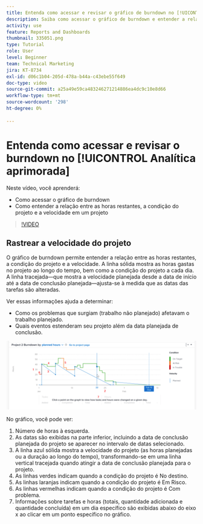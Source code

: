 ```yaml
---
title: Entenda como acessar e revisar o gráfico de burndown no [!UICONTROL Analítica aprimorada]
description: Saiba como acessar o gráfico de burndown e entender a relação entre as horas restantes, a condição do projeto e a velocidade do projeto no Workfront.
activity: use
feature: Reports and Dashboards
thumbnail: 335051.png
type: Tutorial
role: User
level: Beginner
team: Technical Marketing
jira: KT-8734
exl-id: d06c1b04-205d-478a-b44a-c43ebe55f649
doc-type: video
source-git-commit: a25a49e59ca483246271214886ea4dc9c10e8d66
workflow-type: tm+mt
source-wordcount: '298'
ht-degree: 0%

---
```


# Entenda como acessar e revisar o burndown no [!UICONTROL Analítica aprimorada]

Neste vídeo, você aprenderá:

* Como acessar o gráfico de burndown
* Como entender a relação entre as horas restantes, a condição do projeto e a velocidade em um projeto

>[!VIDEO](https://video.tv.adobe.com/v/335051/?quality=12&learn=on)

## Rastrear a velocidade do projeto

O gráfico de burndown permite entender a relação entre as horas restantes, a condição do projeto e a velocidade. A linha sólida mostra as horas gastas no projeto ao longo do tempo, bem como a condição do projeto a cada dia. A linha tracejada—que mostra a velocidade planejada desde a data de início até a data de conclusão planejada—ajusta-se à medida que as datas das tarefas são alteradas.

Ver essas informações ajuda a determinar:

* Como os problemas que surgiam (trabalho não planejado) afetavam o trabalho planejado.
* Quais eventos estenderam seu projeto além da data planejada de conclusão.

![Uma imagem que mostra um gráfico de burndown com números em áreas descritas nos marcadores abaixo](assets/section-2-9.png)

No gráfico, você pode ver:

1. Número de horas à esquerda.
1. As datas são exibidas na parte inferior, incluindo a data de conclusão planejada do projeto se aparecer no intervalo de datas selecionado.
1. A linha azul sólida mostra a velocidade do projeto (as horas planejadas ou a duração ao longo do tempo), transformando-se em uma linha vertical tracejada quando atingir a data de conclusão planejada para o projeto.
1. As linhas verdes indicam quando a condição do projeto é No destino.
1. As linhas laranjas indicam quando a condição do projeto é Em Risco.
1. As linhas vermelhas indicam quando a condição do projeto é Com problema.
1. Informações sobre tarefas e horas (totais, quantidade adicionada e quantidade concluída) em um dia específico são exibidas abaixo do eixo x ao clicar em um ponto específico no gráfico.

